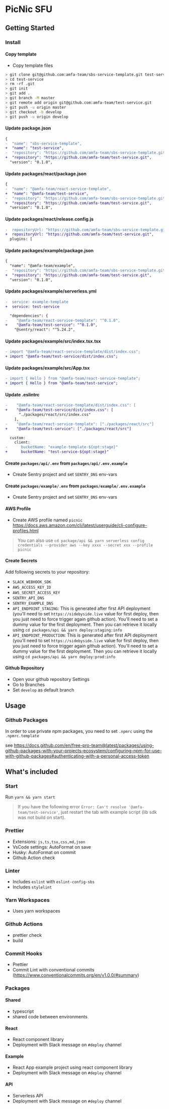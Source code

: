 # PicNic SFU

## Getting Started

### Install

#### Copy template

- Copy template files

```bash
> git clone git@github.com:amfa-team/sbs-service-template.git test-service  --depth=0 --branch master
> cd test-service
> rm -rf .git
> git init
> git add .
> git branch -M master
> git remote add origin git@github.com:amfa-team/test-service.git
> git push -u origin master
> git checkout -b develop
> git push -u origin develop
```

#### Update package.json

```diff
{
-  "name": "sbs-service-template",
+  "name": "test-service",
-  "repository": "https://github.com/amfa-team/sbs-service-template.git",
+  "repository": "https://github.com/amfa-team/test-service.git",
  "version": "0.1.0",
```

#### Update packages/react/package.json

```diff
{
-  "name": "@amfa-team/react-service-template",
+  "name": "@amfa-team/test-service",
-  "repository": "https://github.com/amfa-team/sbs-service-template.git",
+  "repository": "https://github.com/amfa-team/test-service.git",
  "version": "0.1.0",
```

#### Update packages/react/release.config.js

```diff
-  repositoryUrl: "https://github.com/amfa-team/sbs-service-template.git",
+  repositoryUrl: "https://github.com/amfa-team/test-service.git",
  plugins: [
```

#### Update packages/example/package.json

```diff
{
  "name": "@amfa-team/example",
-  "repository": "https://github.com/amfa-team/sbs-service-template.git",
+  "repository": "https://github.com/amfa-team/test-service.git",
  "version": "0.1.0",
```

#### Update packages/example/serverless.yml

```diff
-  service: example-template
+  service: test-service
```

```diff
  "dependencies": {
-    "@amfa-team/react-service-template": "^0.1.0",
+    "@amfa-team/test-service": "^0.1.0",
    "@sentry/react": "^5.24.2",
```

#### Update packages/example/src/index.tsx.tsx

```diff
- import "@amfa-team/react-service-template/dist/index.css";
+ import "@amfa-team/test-service/dist/index.css";
```

#### Update packages/example/src/App.tsx

```diff
- import { Hello } from "@amfa-team/react-service-template";
+ import { Hello } from "@amfa-team/test-service";
```

#### Update .eslintrc

```diff
-    "@amfa-team/react-service-template/dist/index.css": [
+    "@amfa-team/test-service/dist/index.css": [
      "./packages/react/src/index.css"
    ],
-    "@amfa-team/react-service-template": ["./packages/react/src"]
+    "@amfa-team/test-service": ["./packages/react/src"]
```

```diff
  custom:
    client:
-      bucketName: "example-template-${opt:stage}"
+      bucketName: "test-service-${opt:stage}"
```

#### Create `packages/api/.env` from `packages/api/.env.example`

- Create Sentry project and set `SENTRY_DNS` env-vars

#### Create `packages/example/.env` from `packages/example/.env.example`

- Create Sentry project and set `SENTRY_DNS` env-vars

#### AWS Profile

- Create AWS profile named `picnic` https://docs.aws.amazon.com/cli/latest/userguide/cli-configure-profiles.html

> You can also use `cd package/api && yarn serverless config credentials --provider aws --key xxxx --secret xxx --profile picnic`

#### Create Secrets

Add following secrets to your repository:

- `SLACK_WEBHOOK_SDK`
- `AWS_ACCESS_KEY_ID`
- `AWS_SECRET_ACCESS_KEY`
- `SENTRY_API_DNS`
- `SENTRY_EXAMPLE_DNS`
- `API_ENDPOINT_STAGING`: This is generated after first API deployment (you'll need to set `https://sidebyside.live` value for first deploy, then you just need to force trigger again github action). You'll need to set a dummy value for the first deployment. Then you can retrieve it locally using `cd packages/api && yarn deploy:staging:info`
- `API_ENDPOINT_PRODUCTION`: This is generated after first API deployment (you'll need to set `https://sidebyside.live` value for first deploy, then you just need to force trigger again github action). You'll need to set a dummy value for the first deployment. Then you can retrieve it locally using `cd packages/api && yarn deploy:prod:info`

#### Github Repository

- Open your github repository Settings
- Go to Branches
- Set `develop` as default branch

## Usage

### Github Packages

In order to use private npm packages, you need to set `.npmrc` using the `.npmrc.template`

see https://docs.github.com/en/free-pro-team@latest/packages/using-github-packages-with-your-projects-ecosystem/configuring-npm-for-use-with-github-packages#authenticating-with-a-personal-access-token

## What's included

### Start

Run `yarn && yarn start`

> If you have the following error `Error: Can't resolve '@amfa-team/test-service'`, just restart the
> tab with example script (lib sdk was not build on start).

### Prettier

- Extensions: `js,ts,tsx,css,md,json`
- VsCode settings: AutoFormat on save
- Husky: AutoFormat on commit
- Github Action check

### Linter

- Includes `eslint` with `eslint-config-sbs`
- Includes `stylelint`

### Yarn Workspaces

- Uses yarn workspaces

### Github Actions

- prettier check
- build

### Commit Hooks

- Prettier
- Commit Lint with conventional commits (https://www.conventionalcommits.org/en/v1.0.0/#summary)

### Packages

#### Shared

- typescript
- shared code between environments

#### React

- React component library
- Deployment with Slack message on `#deploy` channel

#### Example

- React App example project using react component library
- Deployment with Slack message on `#deploy` channel

#### API

- Serverless API
- Deployment with Slack message on `#deploy` channel
